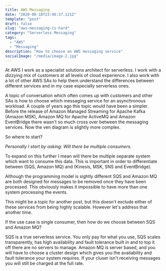 ```yaml
---
title: AWS Messaging
date: "2020-08-18T23:46:37.121Z"
template: "post"
draft: false
slug: "aws-messaging-is-hard"
category: "Serverless Messaging"
tags:
  - "AWS"
  - "Messaging"
description: "How to choose an AWS messaging service"
socialImage: "/media/image-2.jpg"
---
```


At AWS I work as a specialist solutions architect for serverless. I work with a dizzying mix of customers at all levels 
of cloud experience. I also work with a lot of other AWS SAs to help them understand the differences between different 
services and in my case especially serverless ones.

A topic of conversation which often comes up with customers and other SAs is how to choose which messaging service for 
an asynchronous workload. A couple of years ago this topic would have been a simpler. Before the 
release of Amazon Managed Streaming for Apache Kafka (Amazon MSK), Amazon MQ for Apache ActiveMQ and Amazon EventBridge
there wasn't so much cross over between the messaging services. Now the ven diagram is slightly more complex.

So where to start?

*Personally I start by asking: Will there be multiple consumers.*

To expand on this further I mean will there be multiple separate system which want to consume this data. This is 
important in order to differentiate between (SQS, Amazon MQ) and (Kinesis, MSK, SNS and EventBridge).

Although the programming model is sightly different SQS and Amazon MQ are both designed for messages to be removed once
they have been processed. This obviously makes it impossible to have more than one system processing the events.

This might be a topic for another post, but this doesn't exclude either of these services from being highly scalable.
However let's address that another time.

If the use case is single consumer, then how do we choose between SQS and Amazon MQ? 

SQS is a true serverless service. You only pay for what you use, SQS scales transparently, has high availability and 
fault tolerance built in and to top it off there are no servers to manage. Amazon MQ is server based, and you will have 
to choose a cluster design which gives you the availability and fault tolerance your system requires. If your cluser isn't
receiving messages you will still be charged at the full rate. 







